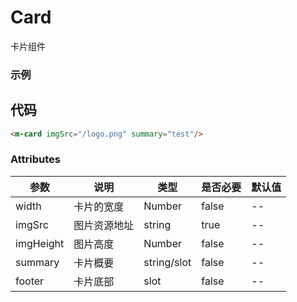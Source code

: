 # Card
卡片组件

### 示例

<m-card imgSrc="/logo.png" summary="test"/>

## 代码
```html
<m-card imgSrc="/logo.png" summary="test"/>
```

### Attributes
| 参数 | 说明 | 类型 | 是否必要 | 默认值 | 
| --- | --- | ---  |    ---    | ---   |
| width | 卡片的宽度 | Number | false | -- |
| imgSrc | 图片资源地址 | string | true | -- |
| imgHeight | 图片高度 | Number | false | -- |
| summary | 卡片概要 | string/slot | false | -- |
| footer | 卡片底部 | slot | false | -- | 